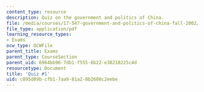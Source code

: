 ```yaml
---
content_type: resource
description: Quiz on the government and politics of China.
file: /media/courses/17-547-government-and-politics-of-china-fall-2002/c095d89bcfb17aa981a28b2608c2eebe_54702_quiz1.pdf
file_type: application/pdf
learning_resource_types:
- Exams
ocw_type: OCWFile
parent_title: Exams
parent_type: CourseSection
parent_uid: 6964bb96-7db1-f555-6b22-e38210225c4d
resourcetype: Document
title: 'Quiz #1'
uid: c095d89b-cfb1-7aa9-81a2-8b2608c2eebe
---
```

